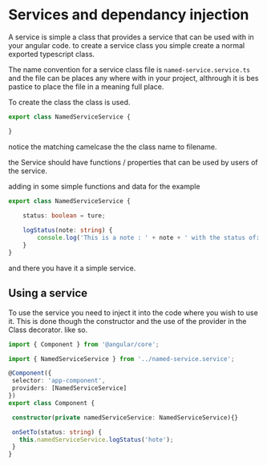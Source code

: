 # Services and dependancy injection
A service is simple a class that provides a service that can be used with in your
angular code. to create a service class you simple create a normal exported typescript class.

The name convention for a service class file is `named-service.service.ts` and the file can be 
places any where with in your project, althrough it is bes pastice to place the file in a meaning 
full place. 

To create the class the class is used.
```typescript
export class NamedServiceService {

}
```
notice the matching camelcase the the class name to filename.

the Service should have functions / properties  that can be used by users of the service.

adding in some simple functions and data for the example

```typescript
export class NamedServiceService {
    
    status: boolean = ture;

    logStatus(note: string) {
        console.log('This is a note : ' + note + ' with the status of: ' + this.status);
    }
}
```
 and there you have it a simple service.

 ## Using a service

 To use the service you need to inject it into the code where you wish to use it. This is done though the constructor and the use of the provider in the Class decorator. like so.

 ```typescript
 import { Component } from '@angular/core';

import { NamedServiceService } from '../named-service.service';

@Component({
  selector: 'app-component',
  providers: [NamedServiceService]
})
export class Component {
 
  constructor(private namedServiceService: NamedServiceService){}

  onSetTo(status: string) {
    this.namedServiceService.logStatus('hote');
  }
}

```

